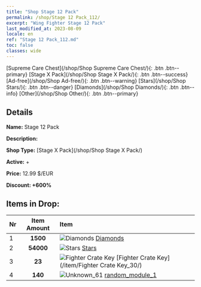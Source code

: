 ```yaml
---
title: "Shop Stage 12 Pack"
permalink: /shop/Stage 12 Pack_112/
excerpt: "Wing Fighter Stage 12 Pack"
last_modified_at: 2023-08-09
locale: en
ref: "Stage 12 Pack_112.md"
toc: false
classes: wide
---
```



  [Supreme Care Chest](/shop/Shop Supreme Care Chest/){: .btn .btn--primary}   [Stage X Pack](/shop/Shop Stage X Pack/){: .btn .btn--success}   [Ad-free](/shop/Shop Ad-free/){: .btn .btn--warning}   [Stars](/shop/Shop Stars/){: .btn .btn--danger}   [Diamonds](/shop/Shop Diamonds/){: .btn .btn--info}   [Other](/shop/Shop Other/){: .btn .btn--primary} 

## Details

 **Name:** Stage 12 Pack 

 **Description:** 

 **Shop Type:** [Stage X Pack](/shop/Shop Stage X Pack/)

 **Active:** + 

 **Price:** 12.99 $/EUR 

 **Discount: +600%** 



## Items in Drop:

  |  Nr | Item Amount  |       Item       |
  |:----|:------------:|:-----------------|
  | 1 | **1500**  | ![Diamonds](/images/item/Diamonds_p.png) [Diamonds](/item/Diamonds_15/) | 
  | 2 | **54000**  | ![Stars](/images/item/Stars_p.png) [Stars](/item/Stars_2/) | 
  | 3 | **23**  | ![Fighter Crate Key](/images/item/Fighter_Crate_Key_p.png) [Fighter Crate Key](/item/Fighter Crate Key_30/) | 
  | 4 | **140**  | ![Unknown_61](/images/item/random_module_1_p.png) [random_module_1](/item/random_module_1_61/) | 

